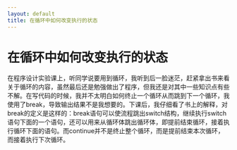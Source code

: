 ```yaml
---
layout: default
title: 在循环中如何改变执行的状态
---
```


# 在循环中如何改变执行的状态

在程序设计实验课上，听同学说要用到循环，我听到后一脸迷茫，赶紧拿出书来看关于循环的内容，虽然最后还是勉强做出了程序，但我还是对其中一些知识点有些不解。在写代码的时候，我并不太明白如何终止一个循环从而跳到下一个循环，我使用了break，导致输出结果不是我想要的。下课后，我仔细看了书上的解释，对break的定义是这样的：break语句可以使流程跳出switch结构，继续执行switch语句下面的一个语句，还可以用来从循环体跳出循环体，即提前结束循环，接着执行循环下面的语句。而continue并不是终止整个循环，而是提前结束本次循环，而接着执行下次循环。